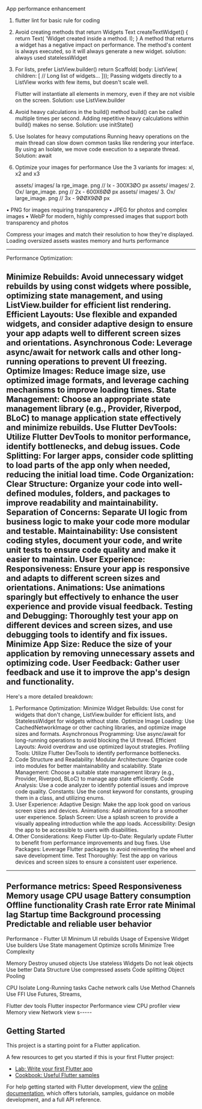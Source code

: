 App performance enhancement
1. flutter lint for basic rule for coding
2. Avoid creating methods that return Widgets
   Text createTextWidget() {
   return  Text( 'Widget created inside a method. I);
  }
   A method that returns a widget has a
   negative impact on performance.
   The method's content is always executed, so
   it will always generate a new widget.
solution: always used statelessWidget
3. For lists, prefer ListView.builder()
   return   Scaffold(
  body: ListView(
   children: [
   // Long list of widgets...
]));
   Passing widgets directly to a ListView works
   with few items, but doesn't scale well.

   Flutter will instantiate all elements in
   memory, even if they are not visible on the
   screen.
Solution: use ListView.builder
4. Avoid heavy calculations in the build() method
   build() can be called multiple times per
   second.
   Adding repetitive heavy calculations within
   build() makes no sense.
Solution: use initState()
5. Use Isolates for heavy computations
   Running heavy operations on the main
   thread can slow down common tasks like
   rendering your interface.
   By using an Isolate, we move code execution
   to a separate thread.
Solution: await
6. Optimize your images for performance
   Use the 3 variants for images: xl, x2 and x3

   assets/ images/ la rge_image. png  // lx - 300X3ØO px
   assets/ images/ 2. Ox/ large_image. png // 2x - 600X6ØØ px
   assets/ images/ 3. Ox/ large_image. png // 3x - 9ØØX9ØØ px

• PNG for images requiring transparency
• JPEG for photos and complex images
• WebP for modern, highly compressed
images that support both transparency and photos

Compress your images and match their
resolution to how they're displayed. Loading
oversized assets wastes memory and hurts
performance

______________________________________________________
Performance Optimization:

Minimize Rebuilds:
Avoid unnecessary widget rebuilds by using const widgets where possible, optimizing state management, and using ListView.builder for efficient list rendering.
Efficient Layouts:
Use flexible and expanded widgets, and consider adaptive design to ensure your app adapts well to different screen sizes and orientations.
Asynchronous Code:
Leverage async/await for network calls and other long-running operations to prevent UI freezing.
Optimize Images:
Reduce image size, use optimized image formats, and leverage caching mechanisms to improve loading times.
State Management:
Choose an appropriate state management library (e.g., Provider, Riverpod, BLoC) to manage application state effectively and minimize rebuilds.
Use Flutter DevTools:
Utilize Flutter DevTools to monitor performance, identify bottlenecks, and debug issues.
Code Splitting:
For larger apps, consider code splitting to load parts of the app only when needed, reducing the initial load time.
Code Organization:
Clear Structure:
Organize your code into well-defined modules, folders, and packages to improve readability and maintainability.
Separation of Concerns:
Separate UI logic from business logic to make your code more modular and testable.
Maintainability:
Use consistent coding styles, document your code, and write unit tests to ensure code quality and make it easier to maintain.
User Experience:
Responsiveness:
Ensure your app is responsive and adapts to different screen sizes and orientations.
Animations:
Use animations sparingly but effectively to enhance the user experience and provide visual feedback.
Testing and Debugging:
Thoroughly test your app on different devices and screen sizes, and use debugging tools to identify and fix issues.
Minimize App Size:
Reduce the size of your application by removing unnecessary assets and optimizing code.
User Feedback:
Gather user feedback and use it to improve the app's design and functionality.
---------------------------------------------------------
Here's a more detailed breakdown:
1. Performance Optimization:
   Minimize Widget Rebuilds: Use const for widgets that don't change, ListView.builder for efficient lists, and StatelessWidget for widgets without state.
   Optimize Image Loading: Use CachedNetworkImage or other caching libraries, and optimize image sizes and formats.
   Asynchronous Programming: Use async/await for long-running operations to avoid blocking the UI thread.
   Efficient Layouts: Avoid overdraw and use optimized layout strategies.
   Profiling Tools: Utilize Flutter DevTools to identify performance bottlenecks.
2. Code Structure and Readability:
   Modular Architecture: Organize code into modules for better maintainability and scalability.
   State Management: Choose a suitable state management library (e.g., Provider, Riverpod, BLoC) to manage app state efficiently.
   Code Analysis: Use a code analyzer to identify potential issues and improve code quality.
   Constants: Use the const keyword for constants, grouping them in a class, and utilizing enums.
3. User Experience:
   Adaptive Design: Make the app look good on various screen sizes and devices.
   Animations: Add animations for a smoother user experience.
   Splash Screen: Use a splash screen to provide a visually appealing introduction while the app loads.
   Accessibility: Design the app to be accessible to users with disabilities.
4. Other Considerations:
   Keep Flutter Up-to-Date:
   Regularly update Flutter to benefit from performance improvements and bug fixes.
   Use Packages:
   Leverage Flutter packages to avoid reinventing the wheel and save development time.
   Test Thoroughly:
   Test the app on various devices and screen sizes to ensure a consistent user experience.

-----------------------------
Performance metrics:
Speed
Responsiveness
Memory usage
CPU usage
Battery consumption
Offline functionality
Crash rate
Error rate
Minimal lag
Startup time
Background processing
Predictable and reliable
user behavior
------------------
Performance - Flutter
UI
Minimum Ul rebuilds
Usage of Expensive Widget
Use builders
Use State management
Optimize scrolls
Minimize Tree Complexity

Memory
Destroy unused objects
Use stateless Widgets
Do not leak objects
Use better Data Structure
Use compressed assets
Code splitting
Object Pooling

CPU
Isolate Long-Running tasks
Cache network calls
Use Method Channels
Use FFI
Use Futures, Streams,


Flutter dev tools
Flutter inspector
Performance view
CPU profiler view
Memory view
Network view 
s-----
## Getting Started

This project is a starting point for a Flutter application.

A few resources to get you started if this is your first Flutter project:

- [Lab: Write your first Flutter app](https://docs.flutter.dev/get-started/codelab)
- [Cookbook: Useful Flutter samples](https://docs.flutter.dev/cookbook)

For help getting started with Flutter development, view the
[online documentation](https://docs.flutter.dev/), which offers tutorials,
samples, guidance on mobile development, and a full API reference.
